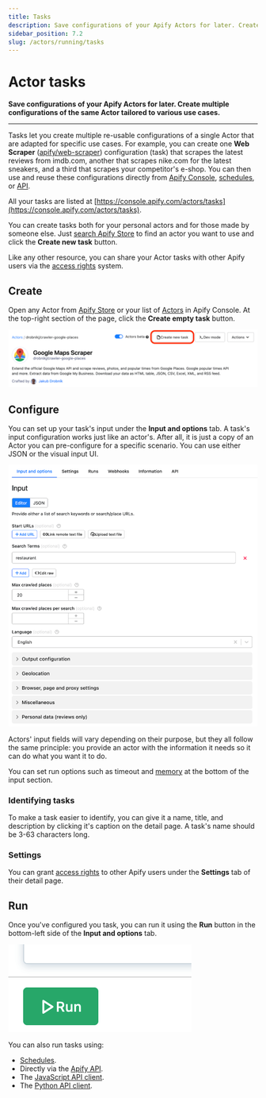 ```yaml
---
title: Tasks
description: Save configurations of your Apify Actors for later. Create multiple configurations of the same Actor tailored to various use cases.
sidebar_position: 7.2
slug: /actors/running/tasks
---
```


# Actor tasks

**Save configurations of your Apify Actors for later. Create multiple configurations of the same Actor tailored to various use cases.**

---

Tasks let you create multiple re-usable configurations of a single Actor that are adapted for specific use cases. For example, you can create one **Web Scraper** ([apify/web-scraper](https://apify.com/apify/web-scraper)) configuration (task) that scrapes the latest reviews from imdb.com, another that scrapes nike.com for the latest sneakers, and a third that scrapes your competitor's e-shop. You can then use and reuse these configurations directly from [Apify Console](https://console.apify.com/actors/tasks), [schedules](../../schedules.md), or [API](/api/v2#/reference/actor-tasks/run-collection/run-task).

All your tasks are listed at [https://console.apify.com/actors/tasks](https://console.apify.com/actors/tasks).

You can create tasks both for your personal actors and for those made by someone else. Just [search Apify Store](https://console.apify.com/store) to find an actor you want to use and click the **Create new task** button.

Like any other resource, you can share your Actor tasks with other Apify users via the [access rights](../../collaboration/index.md) system.

## Create

Open any Actor from [Apify Store](https://console.apify.com/store) or your list of [Actors](https://console.apify.com/actors) in Apify Console. At the top-right section of the page, click the **Create empty task** button.

![Create a new Apify task](./images/tasks/create-task.png)

## Configure

You can set up your task's input under the **Input and options** tab. A task's input configuration works just like an actor's. After all, it is just a copy of an Actor you can pre-configure for a specific scenario. You can use either JSON or the visual input UI.

![Apify task configuration](./images/tasks/create-task-configure.png)

Actors' input fields will vary depending on their purpose, but they all follow the same principle: you provide an actor with the information it needs so it can do what you want it to do.

You can set run options such as timeout and [memory](./usage_and_resources.md) at the bottom of the input section.

### Identifying tasks

To make a task easier to identify, you can give it a name, title, and description by clicking it's caption on the detail page.  A task's name should be 3-63 characters long.

### Settings

You can grant [access rights](../../collaboration/index.md) to other Apify users under the **Settings** tab of their detail page.

## Run

Once you've configured you task, you can run it using the **Run** button in the bottom-left side of the **Input and options** tab.

![Run an Apify task](./images/tasks/create-task-run.png)

You can also run tasks using:

- [Schedules](../../schedules.md).
- Directly via the [Apify API](/api/v2#/reference/actor-tasks/run-collection/run-task).
- The [JavaScript API client](/api/client/js/reference/class/TaskClient).
- The [Python API client](/api/client/python/reference/class/TaskClient).
